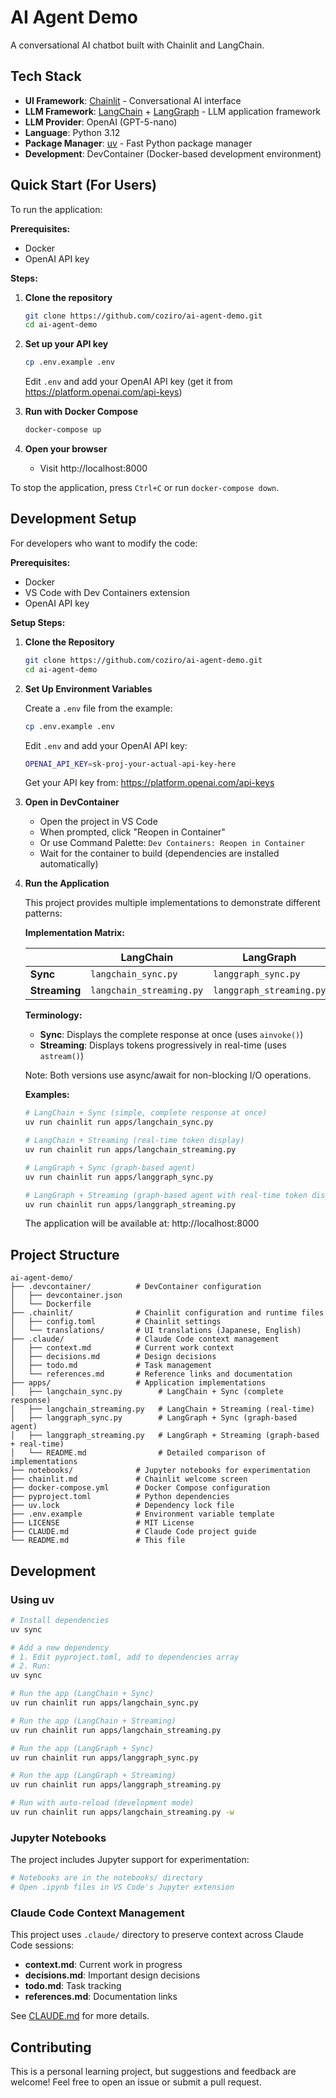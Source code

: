 # AI Agent Demo

A conversational AI chatbot built with Chainlit and LangChain.

## Tech Stack

- **UI Framework**: [Chainlit](https://docs.chainlit.io/) - Conversational AI interface
- **LLM Framework**: [LangChain](https://python.langchain.com/) + [LangGraph](https://langchain-ai.github.io/langgraph/) - LLM application framework
- **LLM Provider**: OpenAI (GPT-5-nano)
- **Language**: Python 3.12
- **Package Manager**: [uv](https://docs.astral.sh/uv/) - Fast Python package manager
- **Development**: DevContainer (Docker-based development environment)

## Quick Start (For Users)

To run the application:

**Prerequisites:**
- Docker
- OpenAI API key

**Steps:**

1. **Clone the repository**
   ```bash
   git clone https://github.com/coziro/ai-agent-demo.git
   cd ai-agent-demo
   ```

2. **Set up your API key**
   ```bash
   cp .env.example .env
   ```
   Edit `.env` and add your OpenAI API key (get it from https://platform.openai.com/api-keys)

3. **Run with Docker Compose**
   ```bash
   docker-compose up
   ```

4. **Open your browser**
   - Visit http://localhost:8000

To stop the application, press `Ctrl+C` or run `docker-compose down`.

## Development Setup

For developers who want to modify the code:

**Prerequisites:**
- Docker
- VS Code with Dev Containers extension
- OpenAI API key

**Setup Steps:**

1. **Clone the Repository**
   ```bash
   git clone https://github.com/coziro/ai-agent-demo.git
   cd ai-agent-demo
   ```

2. **Set Up Environment Variables**

   Create a `.env` file from the example:
   ```bash
   cp .env.example .env
   ```

   Edit `.env` and add your OpenAI API key:
   ```bash
   OPENAI_API_KEY=sk-proj-your-actual-api-key-here
   ```

   Get your API key from: https://platform.openai.com/api-keys

3. **Open in DevContainer**
   - Open the project in VS Code
   - When prompted, click "Reopen in Container"
   - Or use Command Palette: `Dev Containers: Reopen in Container`
   - Wait for the container to build (dependencies are installed automatically)

4. **Run the Application**

   This project provides multiple implementations to demonstrate different patterns:

   **Implementation Matrix:**

   |              | LangChain                   | LangGraph                  |
   |--------------|-----------------------------| ---------------------------|
   | **Sync**     | `langchain_sync.py`         | `langgraph_sync.py`        |
   | **Streaming**| `langchain_streaming.py`    | `langgraph_streaming.py`   |

   **Terminology:**
   - **Sync**: Displays the complete response at once (uses `ainvoke()`)
   - **Streaming**: Displays tokens progressively in real-time (uses `astream()`)

   Note: Both versions use async/await for non-blocking I/O operations.

   **Examples:**
   ```bash
   # LangChain + Sync (simple, complete response at once)
   uv run chainlit run apps/langchain_sync.py

   # LangChain + Streaming (real-time token display)
   uv run chainlit run apps/langchain_streaming.py

   # LangGraph + Sync (graph-based agent)
   uv run chainlit run apps/langgraph_sync.py

   # LangGraph + Streaming (graph-based agent with real-time token display)
   uv run chainlit run apps/langgraph_streaming.py
   ```

   The application will be available at: http://localhost:8000

## Project Structure

```
ai-agent-demo/
├── .devcontainer/          # DevContainer configuration
│   ├── devcontainer.json
│   └── Dockerfile
├── .chainlit/              # Chainlit configuration and runtime files
│   ├── config.toml         # Chainlit settings
│   └── translations/       # UI translations (Japanese, English)
├── .claude/                # Claude Code context management
│   ├── context.md          # Current work context
│   ├── decisions.md        # Design decisions
│   ├── todo.md             # Task management
│   └── references.md       # Reference links and documentation
├── apps/                   # Application implementations
│   ├── langchain_sync.py        # LangChain + Sync (complete response)
│   ├── langchain_streaming.py   # LangChain + Streaming (real-time)
│   ├── langgraph_sync.py        # LangGraph + Sync (graph-based agent)
│   ├── langgraph_streaming.py   # LangGraph + Streaming (graph-based + real-time)
│   └── README.md                # Detailed comparison of implementations
├── notebooks/              # Jupyter notebooks for experimentation
├── chainlit.md             # Chainlit welcome screen
├── docker-compose.yml      # Docker Compose configuration
├── pyproject.toml          # Python dependencies
├── uv.lock                 # Dependency lock file
├── .env.example            # Environment variable template
├── LICENSE                 # MIT License
├── CLAUDE.md               # Claude Code project guide
└── README.md               # This file
```

## Development

### Using uv

```bash
# Install dependencies
uv sync

# Add a new dependency
# 1. Edit pyproject.toml, add to dependencies array
# 2. Run:
uv sync

# Run the app (LangChain + Sync)
uv run chainlit run apps/langchain_sync.py

# Run the app (LangChain + Streaming)
uv run chainlit run apps/langchain_streaming.py

# Run the app (LangGraph + Sync)
uv run chainlit run apps/langgraph_sync.py

# Run the app (LangGraph + Streaming)
uv run chainlit run apps/langgraph_streaming.py

# Run with auto-reload (development mode)
uv run chainlit run apps/langchain_streaming.py -w
```

### Jupyter Notebooks

The project includes Jupyter support for experimentation:

```bash
# Notebooks are in the notebooks/ directory
# Open .ipynb files in VS Code's Jupyter extension
```

### Claude Code Context Management

This project uses `.claude/` directory to preserve context across Claude Code sessions:

- **context.md**: Current work in progress
- **decisions.md**: Important design decisions
- **todo.md**: Task tracking
- **references.md**: Documentation links

See [CLAUDE.md](CLAUDE.md) for more details.

## Contributing

This is a personal learning project, but suggestions and feedback are welcome! Feel free to open an issue or submit a pull request.
